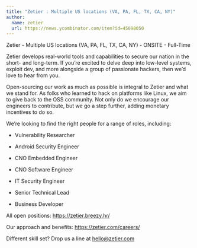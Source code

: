 ```yaml
---
title: "Zetier : Multiple US locations (VA, PA, FL, TX, CA, NY)"
author:
  name: zetier
  url: https://news.ycombinator.com/item?id=45098050
---
```

Zetier - Multiple US locations (VA, PA, FL, TX, CA, NY) - ONSITE - Full-Time

Zetier develops real-world tools and capabilities to secure our nation in the short- and long-term. If you’re excited to delve deep into low-level systems, exploit dev, and more alongside a group of passionate hackers, then we’d love to hear from you.

Open-sourcing our work as much as possible is integral to Zetier and what we stand for. As folks who learned to hack on platforms like Linux, we aim to give back to the OSS community. Not only do we encourage our engineers to contribute, but we go a step further, adding monetary incentives to do so.

We’re looking to find the right people for a range of roles, including:

+ Vulnerability Researcher

+ Android Security Engineer

+ CNO Embedded Engineer

+ CNO Software Engineer

+ IT Security Engineer

+ Senior Technical Lead

+ Business Developer

All open positions: <a href="https:&#x2F;&#x2F;zetier.breezy.hr&#x2F;" rel="nofollow">https:&#x2F;&#x2F;zetier.breezy.hr&#x2F;</a>

Our approach and benefits: <a href="https:&#x2F;&#x2F;zetier.com&#x2F;careers&#x2F;" rel="nofollow">https:&#x2F;&#x2F;zetier.com&#x2F;careers&#x2F;</a>

Different skill set? Drop us a line at hello@zetier.com
<JobApplication />
